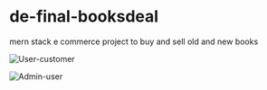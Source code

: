 # de-final-booksdeal
mern stack e commerce project to buy and sell old and new books

![User-customer](https://res.cloudinary.com/booksdeal/image/upload/v1650652993/Booksdeal/user-customer_pylskw.png)


![Admin-user](https://res.cloudinary.com/booksdeal/image/upload/v1650653124/Booksdeal/user-admin_xaxg1s.png)
